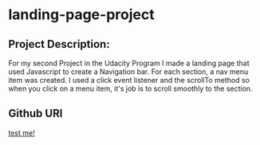 # landing-page-project

## Project Description:

For my second Project in the Udacity Program I made a landing page that used Javascript to create a Navigation bar. For each section, a nav menu item was created. I used a click event listener and the scrollTo method so when you click on a menu item, it's job is to scroll smoothly to the section.  


## Github URl
[test me!](https://jenniferjim97.github.io/landing-page-project/)